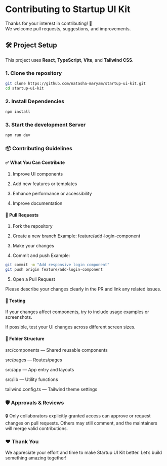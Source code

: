# Contributing to Startup UI Kit

Thanks for your interest in contributing! 🚀  
We welcome pull requests, suggestions, and improvements.

## 🛠 Project Setup

This project uses **React**, **TypeScript**, **Vite**, and **Tailwind CSS**.

### 1. Clone the repository
```bash
git clone https://github.com/natasha-maryam/startup-ui-kit.git
cd startup-ui-kit
```
### 2. Install Dependencies

```bash
npm install
```

### 3. Start the development Server

```bash
npm run dev
```

### 📦 Contributing Guidelines

#### ✅ What You Can Contribute

1. Improve UI components

2. Add new features or templates

3. Enhance performance or accessibility

4. Improve documentation

#### 🔄 Pull Requests

1. Fork the repository

2. Create a new branch
Example: feature/add-login-component

3. Make your changes

4. Commit and push
Example:
```bash
git commit -m "Add responsive login component"
git push origin feature/add-login-component
```

5. Open a Pull Request

Please describe your changes clearly in the PR and link any related issues.

#### 🧪 Testing
If your changes affect components, try to include usage examples or screenshots.

If possible, test your UI changes across different screen sizes.

#### 📁 Folder Structure
src/components — Shared reusable components

src/pages — Routes/pages

src/app — App entry and layouts

src/lib — Utility functions

tailwind.config.ts — Tailwind theme settings


### 🛡 Approvals & Reviews
🔒 Only collaborators explicitly granted access can approve or request changes on pull requests.
Others may still comment, and the maintainers will merge valid contributions.

### ❤️ Thank You
We appreciate your effort and time to make Startup UI Kit better.
Let’s build something amazing together!